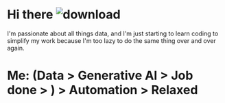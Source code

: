# Hi there ![download](https://github.com/user-attachments/assets/588719ea-1745-4330-87ec-ac1051f9d56c)


I'm passionate about all things data, and I'm just starting to learn coding to simplify my work because I'm too lazy to do the same thing over and over again.


# Me: (Data > Generative AI > Job done > ) > Automation > Relaxed 

